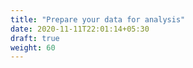 ```yaml
---
title: "Prepare your data for analysis"
date: 2020-11-11T22:01:14+05:30
draft: true
weight: 60
---
```

